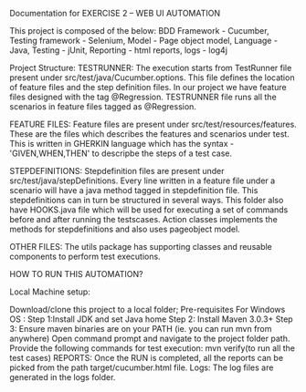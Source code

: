 Documentation for EXERCISE 2 – WEB UI AUTOMATION

This project is composed of the below:
BDD Framework - Cucumber, 
Testing framework - Selenium, 
Model - Page object model,
Language - Java, 
Testing - jUnit,
Reporting - html reports,
logs - log4j


Project Structure:
TESTRUNNER: The execution starts from TestRunner file present under src/test/java/Cucumber.options. This file defines the location of feature files and the step definition files. In our project we have feature files designed with the tag @Regression. TESTRUNNER file runs all the scenarios in feature files tagged as @Regression. 

FEATURE FILES: Feature files are present under src/test/resources/features. These are the files which describes the features and scenarios under test. This is written in GHERKIN language which has the syntax - 'GIVEN,WHEN,THEN' to descripbe the steps of a test case.

STEPDEFINITIONS: Stepdefinition files are present under src/test/java/stepDefinitions. Every line written in a feature file under a scenario will have a java method tagged in stepdefinition file. This stepdefinitions can in turn be structured in several ways. This folder also have HOOKS.java file which will be used for executing a set of commands before and after running the testscases. Action classes implements the methods for stepdefinitions and also uses pageobject model.

OTHER FILES: The utils package has supporting classes and reusable components to perform test executions. 


HOW TO RUN THIS AUTOMATION?

Local Machine setup:

Download/clone this project to a local folder;
Pre-requisites For Windows OS : Step 1:Install JDK and set Java home Step 2: Install Maven 3.0.3+ Step 3: Ensure maven binaries are on your PATH (ie. you can run mvn from anywhere)
Open command prompt and navigate to the project folder path.
Provide the following commands for test execution: mvn verify(to run all the test cases)
REPORTS: Once the RUN is completed, all the reports can be picked from the path target/cucumber.html file.
Logs: The log files are generated in the logs folder.